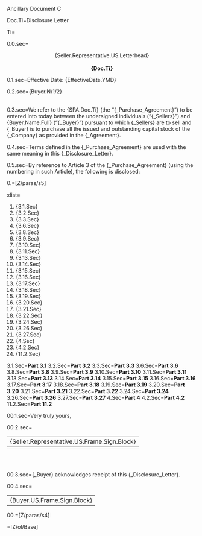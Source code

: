 Ancillary Document C

Doc.Ti=Disclosure Letter

Ti=</i>

0.0.sec=<center>{Seller.Representative.US.Letterhead}<br><br><b>{Doc.Ti}</b></center>

0.1.sec=Effective Date: {EffectiveDate.YMD}

0.2.sec={Buyer.N/1/2}<br><br>

0.3.sec=We refer to the {SPA.Doc.Ti} (the “{_Purchase_Agreement}”) to be entered into today between the undersigned individuals (“{_Sellers}”) and {Buyer.Name.Full} (“{_Buyer}”) pursuant to which {_Sellers} are to sell and {_Buyer} is to purchase all the issued and outstanding capital stock of the {_Company} as provided in the {_Agreement}.

0.4.sec=Terms defined in the {_Purchase_Agreement} are used with the same meaning in this {_Disclosure_Letter}.

0.5.sec=By reference to Article 3 of the {_Purchase_Agreement} (using the numbering in such Article), the following is disclosed:

0.=[Z/paras/s5]

xlist=<ol><li>{3.1.Sec}<li>{3.2.Sec}<li>{3.3.Sec}<li>{3.6.Sec}<li>{3.8.Sec}<li>{3.9.Sec}<li>{3.10.Sec}<li>{3.11.Sec}<li>{3.13.Sec}<li>{3.14.Sec}<li>{3.15.Sec}<li>{3.16.Sec}<li>{3.17.Sec}<li>{3.18.Sec}<li>{3.19.Sec}<li>{3.20.Sec}<li>{3.21.Sec}<li>{3.22.Sec}<li>{3.24.Sec}<li>{3.26.Sec}<li>{3.27.Sec}<li>{4.Sec}<li>{4.2.Sec}<li>{11.2.Sec}</ol>

3.1.Sec=<b>Part 3.1</b>
3.2.Sec=<b>Part 3.2</b>
3.3.Sec=<b>Part 3.3</b>
3.6.Sec=<b>Part 3.6</b>
3.8.Sec=<b>Part 3.8</b>
3.9.Sec=<b>Part 3.9</b>
3.10.Sec=<b>Part 3.10</b>
3.11.Sec=<b>Part 3.11</b>
3.13.Sec=<b>Part 3.13</b>
3.14.Sec=<b>Part 3.14</b>
3.15.Sec=<b>Part 3.15</b>
3.16.Sec=<b>Part 3.16</b>
3.17.Sec=<b>Part 3.17</b>
3.18.Sec=<b>Part 3.18</b>
3.19.Sec=<b>Part 3.19</b>
3.20.Sec=<b>Part 3.20</b>
3.21.Sec=<b>Part 3.21</b>
3.22.Sec=<b>Part 3.22</b>
3.24.Sec=<b>Part 3.24</b>
3.26.Sec=<b>Part 3.26</b>
3.27.Sec=<b>Part 3.27</b>
4.Sec=<b>Part 4</b>
4.2.Sec=<b>Part 4.2</b>
11.2.Sec=<b>Part 11.2</b>



00.1.sec=Very truly yours,

00.2.sec=<table><tr><td>{Seller.Representative.US.Frame.Sign.Block}</td></tr></table><br><br>

00.3.sec={_Buyer} acknowledges receipt of this {_Disclosure_Letter}.

00.4.sec=<table><tr><td>{Buyer.US.Frame.Sign.Block}</td></tr></table>

00.=[Z/paras/s4]

=[Z/ol/Base]
